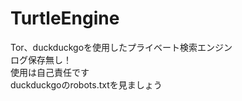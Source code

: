 # TurtleEngine
Tor、duckduckgoを使用したプライベート検索エンジン<br>
ログ保存無し！<br>
使用は自己責任です<br>
duckduckgoのrobots.txtを見ましょう
